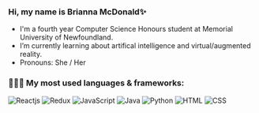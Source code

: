 ### Hi, my name is Brianna McDonald✨

- I'm a fourth year Computer Science Honours student at Memorial University of Newfoundland.  
- I’m currently learning about artifical intelligence and virtual/augmented reality.
- Pronouns: She / Her

### 👩🏻‍💻 My most used languages & frameworks:

![Reactjs](https://img.shields.io/badge/-Reactjs-ff69b4) ![Redux](https://img.shields.io/badge/-Redux-blueviolet) ![JavaScript](https://img.shields.io/badge/-JavaScript-blue) ![Java](https://img.shields.io/badge/-Java-brightgreen) ![Python](https://img.shields.io/badge/-Python-yellow) ![HTML](https://img.shields.io/badge/-HTML-orange) ![CSS](https://img.shields.io/badge/-CSS-red)



<!--
**briannamcdonald/briannamcdonald** is a ✨ _special_ ✨ repository because its `README.md` (this file) appears on your GitHub profile.

Here are some ideas to get you started:

- 🔭 I’m currently working on ...
- 🌱 I’m currently learning ...
- 👯 I’m looking to collaborate on ...
- 🤔 I’m looking for help with ...
- 💬 Ask me about ...
- 📫 How to reach me: ...
- 😄 Pronouns: ...
- ⚡ Fun fact: ...
-->
